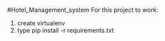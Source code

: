 #Hotel_Management_system
For this project to work:
1) create virtualenv
2) type pip install -r requirements.txt